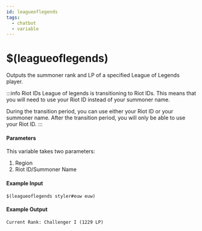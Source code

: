 ```yaml
---
id: leagueoflegends
tags:
  - chatbot
  - variable
---
```


# $(leagueoflegends)

Outputs the summoner rank and LP of a specified League of Legends player.

:::info Riot IDs
League of legends is transitioning to Riot IDs. This means that you will need to use your Riot ID instead of your summoner name.

During the transition period, you can use either your Riot ID or your summoner name. After the transition period, you will only be able to use your Riot ID.
:::

#### Parameters

This variable takes two parameters:

1. Region
2. Riot ID/Summoner Name

#### Example Input

```
$(leagueoflegends styler#euw euw)
```

#### Example Output

```
Current Rank: Challenger I (1229 LP)
```
